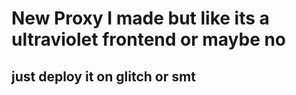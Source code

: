 # New Proxy I made but like its a ultraviolet frontend or maybe no
## just deploy it on glitch or smt
